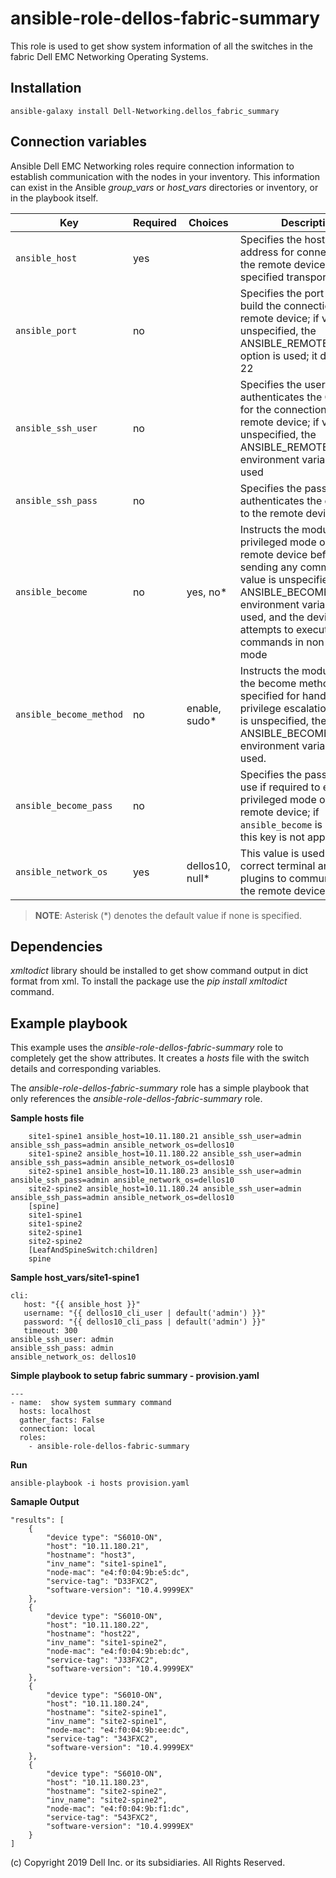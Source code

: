 ansible-role-dellos-fabric-summary
=====================================
This role is used to get show system information of all the switches in the fabric Dell EMC Networking Operating Systems.

Installation
------------

    ansible-galaxy install Dell-Networking.dellos_fabric_summary

Connection variables
--------------------

Ansible Dell EMC Networking roles require connection information to establish communication with the nodes in your inventory. This information can exist in the Ansible *group_vars* or *host_vars* directories or inventory, or in the playbook itself.

| Key         | Required | Choices    | Description                                         |
|-------------|----------|------------|-----------------------------------------------------|
| ``ansible_host`` | yes      |            | Specifies the hostname or address for connecting to the remote device over the specified transport |
| ``ansible_port`` | no       |            | Specifies the port used to build the connection to the remote device; if value is unspecified, the ANSIBLE_REMOTE_PORT option is used; it defaults to 22 |
| ``ansible_ssh_user`` | no       |            | Specifies the username that authenticates the CLI login for the connection to the remote device; if value is unspecified, the ANSIBLE_REMOTE_USER environment variable value is used  |
| ``ansible_ssh_pass`` | no       |            | Specifies the password that authenticates the connection to the remote device.  |
| ``ansible_become`` | no       | yes, no\*   | Instructs the module to enter privileged mode on the remote device before sending any commands; if value is unspecified, the ANSIBLE_BECOME environment variable value is used, and the device attempts to execute all commands in non-privileged mode |
| ``ansible_become_method`` | no       | enable, sudo\*   | Instructs the module to allow the become method to be specified for handling privilege escalation; if value is unspecified, the ANSIBLE_BECOME_METHOD environment variable value is used. |
| ``ansible_become_pass`` | no       |            | Specifies the password to use if required to enter privileged mode on the remote device; if ``ansible_become`` is set to no this key is not applicable. |
| ``ansible_network_os`` | yes      | dellos10, null\*  | This value is used to load the correct terminal and cliconf plugins to communicate with the remote device. |

> **NOTE**: Asterisk (*) denotes the default value if none is specified.

Dependencies
------------

*xmltodict*  library should be installed to get show command output in dict format from xml.
To install the package use the *pip install xmltodict* command.

Example playbook
----------------

This example uses the *ansible-role-dellos-fabric-summary* role to completely get the show attributes. It creates a *hosts* file with the switch details and corresponding variables.

The *ansible-role-dellos-fabric-summary* role has a simple playbook that only references the *ansible-role-dellos-fabric-summary* role.

**Sample hosts file**

        site1-spine1 ansible_host=10.11.180.21 ansible_ssh_user=admin ansible_ssh_pass=admin ansible_network_os=dellos10
        site1-spine2 ansible_host=10.11.180.22 ansible_ssh_user=admin ansible_ssh_pass=admin ansible_network_os=dellos10
        site2-spine1 ansible_host=10.11.180.23 ansible_ssh_user=admin ansible_ssh_pass=admin ansible_network_os=dellos10
        site2-spine2 ansible_host=10.11.180.24 ansible_ssh_user=admin ansible_ssh_pass=admin ansible_network_os=dellos10
        [spine]
        site1-spine1
        site1-spine2
        site2-spine1
        site2-spine2
        [LeafAndSpineSwitch:children]
        spine

**Sample host_vars/site1-spine1**

    
    cli:
       host: "{{ ansible_host }}"
       username: "{{ dellos10_cli_user | default('admin') }}"
       password: "{{ dellos10_cli_pass | default('admin') }}"
       timeout: 300
    ansible_ssh_user: admin
    ansible_ssh_pass: admin
    ansible_network_os: dellos10

**Simple playbook to setup fabric summary - provision.yaml**

    ---
    - name:  show system summary command
      hosts: localhost
      gather_facts: False
      connection: local
      roles:
        - ansible-role-dellos-fabric-summary

**Run**

    ansible-playbook -i hosts provision.yaml

**Samaple Output**

    "results": [
        {
            "device type": "S6010-ON",
            "host": "10.11.180.21",
            "hostname": "host3",
            "inv_name": "site1-spine1",
            "node-mac": "e4:f0:04:9b:e5:dc",
            "service-tag": "D33FXC2",
            "software-version": "10.4.9999EX"
        },
        {
            "device type": "S6010-ON",
            "host": "10.11.180.22",
            "hostname": "host22",
            "inv_name": "site1-spine2",
            "node-mac": "e4:f0:04:9b:eb:dc",
            "service-tag": "J33FXC2",
            "software-version": "10.4.9999EX"
        },
        {
            "device type": "S6010-ON",
            "host": "10.11.180.24",
            "hostname": "site2-spine1",
            "inv_name": "site2-spine1",
            "node-mac": "e4:f0:04:9b:ee:dc",
            "service-tag": "343FXC2",
            "software-version": "10.4.9999EX"
        },
        {
            "device type": "S6010-ON",
            "host": "10.11.180.23",
            "hostname": "site2-spine2",
            "inv_name": "site2-spine2",
            "node-mac": "e4:f0:04:9b:f1:dc",
            "service-tag": "543FXC2",
            "software-version": "10.4.9999EX"
        }
    ]

(c) Copyright 2019 Dell Inc. or its subsidiaries. All Rights Reserved.

